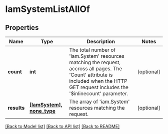 # IamSystemListAllOf

## Properties
Name | Type | Description | Notes
------------ | ------------- | ------------- | -------------
**count** | **int** | The total number of &#39;iam.System&#39; resources matching the request, accross all pages. The &#39;Count&#39; attribute is included when the HTTP GET request includes the &#39;$inlinecount&#39; parameter. | [optional] 
**results** | [**[IamSystem], none_type**](IamSystem.md) | The array of &#39;iam.System&#39; resources matching the request. | [optional] 

[[Back to Model list]](../README.md#documentation-for-models) [[Back to API list]](../README.md#documentation-for-api-endpoints) [[Back to README]](../README.md)


